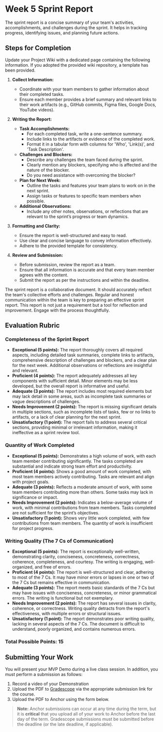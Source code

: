 # Week 5 Sprint Report

The sprint report is a concise summary of your team's activities, accomplishments, and challenges during the sprint. It helps in tracking progress, identifying issues, and planning future actions.

## Steps for Completion

Update your Project Wiki with a dedicated page containing the following information.  If you adopted the provided
wiki repository, a template has been provided.

1. **Collect Information:**
   - Coordinate with your team members to gather information about their completed tasks.
   - Ensure each member provides a brief summary and relevant links to their work artifacts (e.g., GitHub commits, Figma files, Google Docs, YouTube videos).

2. **Writing the Report:**
   - **Task Accomplishments:**
     - For each completed task, write a one-sentence summary.
     - Include links to the artifacts or evidence of the completed work.
     - Format it in a tabular form with columns for 'Who', 'Link(s)', and 'Task Description'.
   - **Challenges and Blockers:**
     - Describe any challenges the team faced during the sprint.
     - Clearly mention any blockers, specifying who is affected and the nature of the blocker.
     - Do you need assistance with overcoming the blocker?
   - **Plan for Next Week:**
     - Outline the tasks and features your team plans to work on in the next sprint.
     - Assign tasks or features to specific team members when possible.
   - **Additional Observations:**
     - Include any other notes, observations, or reflections that are relevant to the sprint’s progress or team dynamics.

3. **Formatting and Clarity:**
   - Ensure the report is well-structured and easy to read.
   - Use clear and concise language to convey information effectively.
   - Adhere to the provided template for consistency.

4. **Review and Submission:**
   - Before submission, review the report as a team.
   - Ensure that all information is accurate and that every team member agrees with the content.
   - Submit the report as per the instructions and within the deadline.

The sprint report is a collaborative document. It should accurately reflect the team's collective efforts and challenges. Regular and honest communication within the team is key to preparing an effective sprint report. This report is not just a requirement but a tool for reflection and improvement. Engage with the process thoughtfully.

## Evaluation Rubric

### Completeness of the Sprint Report

- **Exceptional (5 points):** The report thoroughly covers all required aspects, including detailed task summaries, complete links to artifacts, comprehensive description of challenges and blockers, and a clear plan for the next week. Additional observations or reflections are insightful and relevant.
- **Proficient (4 points):** The report adequately addresses all key components with sufficient detail. Minor elements may be less developed, but the overall report is informative and useful.
- **Adequate (3 points):** The report includes most required elements but may lack detail in some areas, such as incomplete task summaries or vague descriptions of challenges.
- **Needs Improvement (2 points):** The report is missing significant details in multiple sections, such as incomplete lists of tasks, few or no links to artifacts, or a lack of clear planning for the next sprint.
- **Unsatisfactory (1 point):** The report fails to address several critical sections, providing minimal or irrelevant information, making it ineffective as a sprint review tool.

### Quantity of Work Completed

- **Exceptional (5 points):** Demonstrates a high volume of work, with each team member contributing significantly. The tasks completed are substantial and indicate strong team effort and productivity.
- **Proficient (4 points):** Shows a good amount of work completed, with most team members actively contributing. Tasks are relevant and align with project goals.
- **Adequate (3 points):** Reflects a moderate amount of work, with some team members contributing more than others. Some tasks may lack in significance or impact.
- **Needs Improvement (2 points):** Indicates a below-average volume of work, with minimal contributions from team members. Tasks completed are not sufficient for the sprint’s objectives.
- **Unsatisfactory (1 point):** Shows very little work completed, with few contributions from team members. The quantity of work is insufficient for project progress.

### Writing Quality (The 7 Cs of Communication)

- **Exceptional (5 points):** The report is exceptionally well-written, demonstrating clarity, conciseness, concreteness, correctness, coherence, completeness, and courtesy. The writing is engaging, well-organized, and free of errors.
- **Proficient (4 points):** The report is well-structured and clear, adhering to most of the 7 Cs. It may have minor errors or lapses in one or two of the 7 Cs but remains effective in communication.
- **Adequate (3 points):** The report meets basic standards of the 7 Cs but may have issues with conciseness, concreteness, or minor grammatical errors. The writing is functional but not exemplary.
- **Needs Improvement (2 points):** The report has several issues in clarity, coherence, or correctness. Writing quality detracts from the report's effectiveness, with multiple errors or structural issues.
- **Unsatisfactory (1 point):** The report demonstrates poor writing quality, lacking in several aspects of the 7 Cs. The document is difficult to understand, poorly organized, and contains numerous errors.

### Total Possible Points: 15

## Submitting Your Work

You will present your MVP Demo during a live class session.  In addition, you must perform a submission as follows:

1. Record a video of your Demonstration
2. Upload the PDF to [Gradescope](https://www.gradescope.com) via the appropriate submission link for the course.
3. Upload the PDF to Anchor using the form below.

> **Note:** Anchor submissions can occur at any time during the term, but it is **critical** that you upload all of your
> work to Anchor before the last day of the term.  Gradescope submissions must be submitted before the deadline (or the
> late deadline, if applicable).
